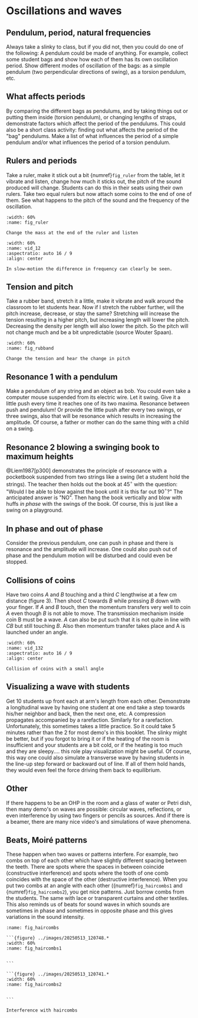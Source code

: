 # Oscillations and waves

## Pendulum, period, natural frequencies
Always take a slinky to class, but if you did not, then you could do one of the following: A pendulum could be made of anything. For example, collect some student bags and show how each of them has its own oscillation period. Show different modes of oscillation of the bags: as a simple pendulum (two perpendicular directions of swing), as a torsion pendulum, etc.

## What affects periods
By comparing the different bags as pendulums, and by taking things out or putting them inside (torsion pendulum), or changing lengths of straps, demonstrate factors which affect the period of the pendulums. This could also be a short class activity: finding out what affects the period of the "bag" pendulums. Make a list of what influences the period of a simple pendulum and/or what influences the period of a torsion pendulum.

## Rulers and periods
Take a ruler, make it stick out a bit {numref}`fig_ruler` from the table, let it vibrate and listen, change how much it sticks out, the pitch of the sound produced will change. Students can do this in their seats using their own rulers. Take two equal rulers but now attach some coins to the end of one of them. See what happens to the pitch of the sound and the frequency of the oscillation.


```{figure} ../images/20250513_115534.*
:width: 60%
:name: fig_ruler

Change the mass at the end of the ruler and listen
```

```{iframe} https://www.youtube.com/embed/i__wDdiyqwo?si=oRDfJKD38Jj77kDS
:width: 60%
:name: vid_12
:aspectratio: auto 16 / 9
:align: center

In slow-motion the difference in frequency can clearly be seen.
```

## Tension and pitch 
Take a rubber band, stretch it a little, make it vibrate and walk around the classroom to let students hear. Now if I stretch the rubber further, will the pitch increase, decrease, or stay the same? Stretching will increase the tension resulting in a higher pitch, but increasing length will lower the pitch. Decreasing the density per length will also lower the pitch. So the pitch will not change much and be a bit unpredictable (source Wouter Spaan).

```{figure} ../images/rubband.*
:width: 60%
:name: fig_rubband

Change the tension and hear the change in pitch
```

## Resonance 1 with a pendulum
Make a pendulum of any string and an object as bob. You could even take a computer mouse suspended from its electric wire. Let it swing. Give it a little push every time it reaches one of its two maxima. Resonance between push and pendulum! Or provide the little push after every two swings, or three swings, also that will be resonance which results in increasing the amplitude. Of course, a father or mother can do the same thing with a child on a swing.

## Resonance 2 blowing a swinging book to maximum heights
@Liem1987[p300] demonstrates the principle of resonance with a pocketbook suspended from two strings like a swing (let a student hold the strings). The teacher then holds out the book at 45$^{\circ}$ with the question: "Would I be able to blow against the book until it is this far out 90$^{\circ}$?" The anticipated answer is "NO". Then hang the book vertically and blow with huffs *in phase* with the swings of the book. Of course, this is just like a swing on a playground.

## In phase and out of phase
Consider the previous pendulum, one can push in phase and there is resonance and the amplitude will increase. One could also push out of phase and the pendulum motion will be disturbed and could even be stopped.

## Collisions of coins
Have two coins *A* and *B* touching and a third *C* lengthwise at a few cm distance (figure 3). Then shoot *C* towards *B* while pressing *B* down with your finger. If *A* and *B* touch, then the momentum transfers very well to coin *A* even though *B* is not able to move. The transmission mechanism inside coin B must be a wave. *A* can also be put such that it is not quite in line with *CB* but still touching *B*. Also then momentum transfer takes place and A is launched under an angle.

```{iframe} https://www.youtube.com/embed/8VUG2Z-j_NQ?si=hR_JjaREoq77-gWs
:width: 60%
:name: vid_132
:aspectratio: auto 16 / 9
:align: center

Collision of coins with a small angle
```


## Visualizing a wave with students
Get 10 students up front each at arm's length from each other. Demonstrate a longitudinal wave by having one student at one end take a step towards his/her neighbor and back, then the next one, etc. A compression propagates accompanied by a rarefaction. Similarly for a rarefaction. Unfortunately, this sometimes takes a little practice. So it could take 5 minutes rather than the 2 for most demo's in this booklet. The slinky might be better, but if you forgot to bring it or if the heating of the room is insufficient and your students are a bit cold, or if the heating is too much and they are sleepy\.... this role play visualization might be useful. Of course, this way one could also simulate a transverse wave by having students in the line-up step forward or backward out of line. If all of them hold hands, they would even feel the force driving them back to equilibrium.

## Other
If there happens to be an OHP in the room and a glass of water or Petri dish, then many demo's on waves are possible: circular waves, reflections, or even interference by using two fingers or pencils as sources. And if there is a beamer, there are many nice video's and simulations of wave phenomena.

## Beats, Moiré patterns
These happen when two waves or patterns interfere. For example, two combs on top of each other which have slightly different spacing between the teeth. There are spots where the spaces in between coincide (constructive interference) and spots where the tooth of one comb coincides with the space of the other (destructive interference). When you put two combs at an angle with each other ({numref}`fig_haircombs1` and {numref}`fig_haircombs2`), you get nice patterns. Just borrow combs from the students. The same with lace or transparent curtains and other textiles. This also reminds us of beats for sound waves in which sounds are sometimes in phase and sometimes in opposite phase and this gives variations in the sound intensity.

````{figure}
:name: fig_haircombs

```{figure} ../images/20250513_120748.*
:width: 60%
:name: fig_haircombs1


```

```{figure} ../images/20250513_120741.*
:width: 60%
:name: fig_haircombs2


```

Interference with haircombs
````
